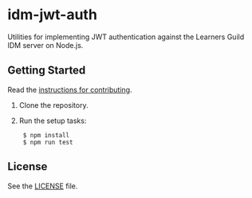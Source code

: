 # idm-jwt-auth

Utilities for implementing JWT authentication against the Learners Guild IDM server on Node.js.

## Getting Started

Read the [instructions for contributing](./CONTRIBUTING.md).

1. Clone the repository.

2. Run the setup tasks:

        $ npm install
        $ npm run test

## License

See the [LICENSE](./LICENSE) file.

